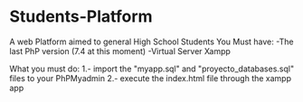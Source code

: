 # Students-Platform
A web Platform aimed to general High School Students
You Must have:
-The last PhP version (7.4 at this moment)
-Virtual Server Xampp

What you must do:
1.- import the "myapp.sql" and "proyecto_databases.sql" files to your PhPMyadmin
2.- execute the index.html file through the xampp app
